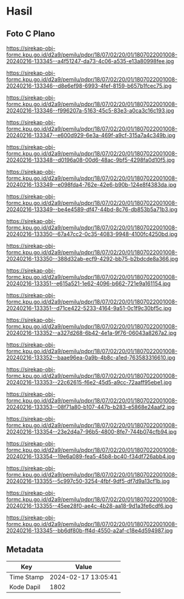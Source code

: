 # Hasil

## Foto C Plano

https://sirekap-obj-formc.kpu.go.id/d2a9/pemilu/pdpr/18/07/02/20/01/1807022001008-20240216-133345--a4f51247-da73-4c06-a535-e13a80998fee.jpg

https://sirekap-obj-formc.kpu.go.id/d2a9/pemilu/pdpr/18/07/02/20/01/1807022001008-20240216-133346--d8e6ef98-6993-4fef-8159-b657b1fcec75.jpg

https://sirekap-obj-formc.kpu.go.id/d2a9/pemilu/pdpr/18/07/02/20/01/1807022001008-20240216-133346--f996207a-5163-45c5-83e3-a0ca3c16c193.jpg

https://sirekap-obj-formc.kpu.go.id/d2a9/pemilu/pdpr/18/07/02/20/01/1807022001008-20240216-133347--e600d929-6e3a-469f-a9cf-315a7a4c349b.jpg

https://sirekap-obj-formc.kpu.go.id/d2a9/pemilu/pdpr/18/07/02/20/01/1807022001008-20240216-133348--d0196a08-00d6-48ac-9bf5-4298fa0d10f5.jpg

https://sirekap-obj-formc.kpu.go.id/d2a9/pemilu/pdpr/18/07/02/20/01/1807022001008-20240216-133349--e098fda4-762e-42e6-b90b-124e8f4383da.jpg

https://sirekap-obj-formc.kpu.go.id/d2a9/pemilu/pdpr/18/07/02/20/01/1807022001008-20240216-133349--be4e4589-df47-44bd-8c76-db853b5a71b3.jpg

https://sirekap-obj-formc.kpu.go.id/d2a9/pemilu/pdpr/18/07/02/20/01/1807022001008-20240216-133350--67a47cc2-0c35-4083-9948-4100fc4250bd.jpg

https://sirekap-obj-formc.kpu.go.id/d2a9/pemilu/pdpr/18/07/02/20/01/1807022001008-20240216-133350--388d32ab-ecf9-4292-bb75-b2bdcde8a366.jpg

https://sirekap-obj-formc.kpu.go.id/d2a9/pemilu/pdpr/18/07/02/20/01/1807022001008-20240216-133351--e615a521-1e62-4096-b662-721e9a161154.jpg

https://sirekap-obj-formc.kpu.go.id/d2a9/pemilu/pdpr/18/07/02/20/01/1807022001008-20240216-133351--d71ce422-5233-4164-9a51-0c1f9c30bf5c.jpg

https://sirekap-obj-formc.kpu.go.id/d2a9/pemilu/pdpr/18/07/02/20/01/1807022001008-20240216-133352--a327d268-6b42-4e1a-9f76-06043a8267a2.jpg

https://sirekap-obj-formc.kpu.go.id/d2a9/pemilu/pdpr/18/07/02/20/01/1807022001008-20240216-133352--baae96ea-0a9b-4b8c-a1ed-763583316610.jpg

https://sirekap-obj-formc.kpu.go.id/d2a9/pemilu/pdpr/18/07/02/20/01/1807022001008-20240216-133353--22c62615-f6e2-45d5-a9cc-72aaff95ebe1.jpg

https://sirekap-obj-formc.kpu.go.id/d2a9/pemilu/pdpr/18/07/02/20/01/1807022001008-20240216-133353--08f71a80-b107-447b-b283-e5868e24aaf2.jpg

https://sirekap-obj-formc.kpu.go.id/d2a9/pemilu/pdpr/18/07/02/20/01/1807022001008-20240216-133354--23e2d4a7-96b5-4800-8fe7-744b074cfb94.jpg

https://sirekap-obj-formc.kpu.go.id/d2a9/pemilu/pdpr/18/07/02/20/01/1807022001008-20240216-133354--19e6a089-fea5-45b8-bc40-f34df726abb4.jpg

https://sirekap-obj-formc.kpu.go.id/d2a9/pemilu/pdpr/18/07/02/20/01/1807022001008-20240216-133355--5c997c50-3254-4fbf-9df5-df7d9a13cf1b.jpg

https://sirekap-obj-formc.kpu.go.id/d2a9/pemilu/pdpr/18/07/02/20/01/1807022001008-20240216-133355--45ee28f0-ae4c-4b28-aa18-9d1a3fe6cdf6.jpg

https://sirekap-obj-formc.kpu.go.id/d2a9/pemilu/pdpr/18/07/02/20/01/1807022001008-20240216-133345--bb6df80b-ff4d-4550-a2af-c18e4d594987.jpg


## Metadata

| Key        | Value               |
| ---------- | ------------------- |
| Time Stamp | 2024-02-17 13:05:41 |
| Kode Dapil | 1802                |



